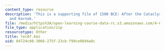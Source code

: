 ```yaml
---
content_type: resource
description: 'This is a supporting file of 1500 BCE: After the Cataclysm: Knossos
  and Karnak.'
file: /media/https%3A/open-learning-course-data-rc.s3.amazonaws.com/4-605-introduction-to-the-history-and-theory-of-architecture-spring-2012/04724c083066275f23cbf99ce0b94a8c_lec07.kmz
file_type: application/zip
resourcetype: Other
title: lec07.kmz
uid: 04724c08-3066-275f-23cb-f99ce0b94a8c
---
```

